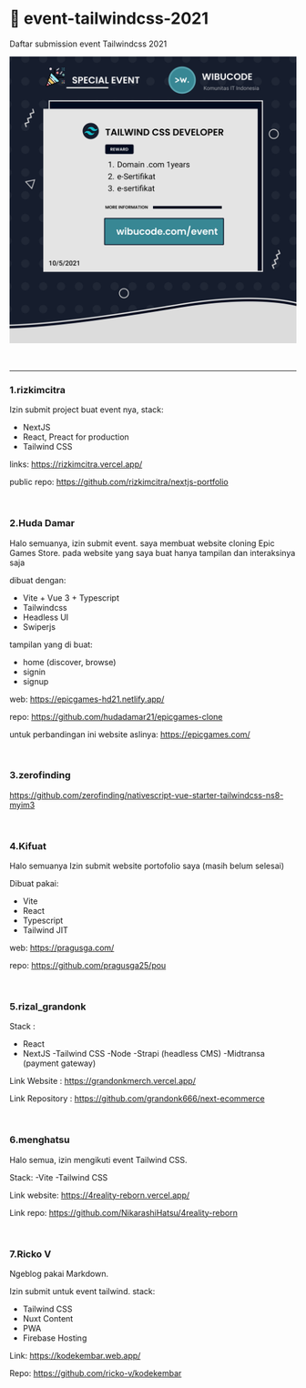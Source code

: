 # 🎉 event-tailwindcss-2021
Daftar submission event Tailwindcss 2021

![img](event.png)


<br>

___

### 1.rizkimcitra

Izin submit project buat event nya, stack:
- NextJS
- React, Preact for production
- Tailwind CSS

links:
https://rizkimcitra.vercel.app/

public repo:
https://github.com/rizkimcitra/nextjs-portfolio

<br>

### 2.Huda Damar

Halo semuanya, izin submit event.
saya membuat website cloning  Epic Games Store.
pada website yang saya buat hanya tampilan dan interaksinya saja

dibuat dengan:
- Vite + Vue 3 + Typescript
- Tailwindcss
- Headless UI
- Swiperjs

tampilan yang di buat:
- home (discover, browse)
- signin
- signup

web:
https://epicgames-hd21.netlify.app/

repo:
https://github.com/hudadamar21/epicgames-clone

untuk perbandingan ini website aslinya:
https://epicgames.com/


<br>

### 3.zerofinding 

https://github.com/zerofinding/nativescript-vue-starter-tailwindcss-ns8-myim3


<br>

### 4.Kifuat

Halo semuanya
Izin submit website portofolio saya (masih belum selesai)

Dibuat pakai:
- Vite
- React
- Typescript
- Tailwind JIT

web: https://pragusga.com/

repo: https://github.com/pragusga25/pou


<br>

### 5.rizal_grandonk

Stack :
- React
- NextJS
-Tailwind CSS
-Node
-Strapi (headless CMS)
-Midtransa (payment gateway)

Link Website : https://grandonkmerch.vercel.app/

Link Repository : https://github.com/grandonk666/next-ecommerce


<br>

### 6.menghatsu

Halo semua, izin mengikuti event Tailwind CSS.

Stack:
-Vite
-Tailwind CSS

Link website: https://4reality-reborn.vercel.app/

Link repo: https://github.com/NikarashiHatsu/4reality-reborn


<br>

### 7.Ricko V

Ngeblog pakai Markdown.

Izin submit untuk event tailwind.
stack:
- Tailwind CSS
- Nuxt Content
- PWA
- Firebase Hosting

Link: https://kodekembar.web.app/

Repo: https://github.com/ricko-v/kodekembar





